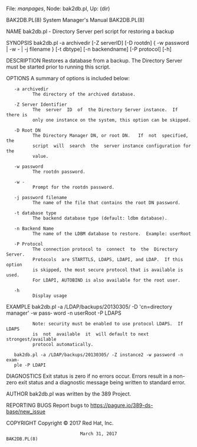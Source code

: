 File: *manpages*,  Node: bak2db.pl,  Up: (dir)

BAK2DB.PL(8)                System Manager's Manual               BAK2DB.PL(8)



NAME
       bak2db.pl - Directory Server perl script for restoring a backup

SYNOPSIS
       bak2db.pl  -a archivedir [-Z serverID] [-D rootdn] { -w password | -w -
       | -j filename }  [-t dbtype] [-n backendname] [-P protocol] [-h]

DESCRIPTION
       Restores a database from a backup. The Directory Server must be started
       prior to running this script.

OPTIONS
       A summary of options is included below:

       -a archivedir
              The directory of the archived database.

       -Z Server Identifier
              The  server  ID  of  the Directory Server instance.  If there is
              only one instance on the system, this option can be skipped.

       -D Root DN
              The Directory Manager DN, or root DN.   If  not  specified,  the
              script  will  search  the  server instance configuration for the
              value.

       -w password
              The rootdn password.

       -w -
              Prompt for the rootdn password.

       -j password filename
              The name of the file that contains the root DN password.

       -t database type
              The backend database type (default: ldbm database).

       -n Backend Name
              The name of the LDBM database to restore.  Example: userRoot

       -P Protocol
              The connection protocol to  connect  to  the  Directory  Server.
              Protocols  are STARTTLS, LDAPS, LDAPI, and LDAP.  If this option
              is skipped, the most secure protocol that is available is  used.
              For LDAPI, AUTOBIND is also available for the root user.

       -h
              Display usage

EXAMPLE
       bak2db.pl -a /LDAP/backups/20130305/ -D 'cn=directory manager' -w pass‐
       word -n userRoot -P LDAPS

              Note: security must be enabled to use protocol LDAPS.  If  LDAPS
              is  not  available  it  will default to next strongest/available
              protocol automatically.

       bak2db.pl -a /LDAP/backups/20130305/ -Z instance2 -w password -n  exam‐
       ple -P LDAPI

DIAGNOSTICS
       Exit  status  is  zero if no errors occur.  Errors result in a non-zero
       exit status and a diagnostic message being written to standard error.

AUTHOR
       bak2db.pl was written by the 389 Project.

REPORTING BUGS
       Report bugs to https://pagure.io/389-ds-base/new_issue

COPYRIGHT
       Copyright © 2017 Red Hat, Inc.



                                March 31, 2017                    BAK2DB.PL(8)
